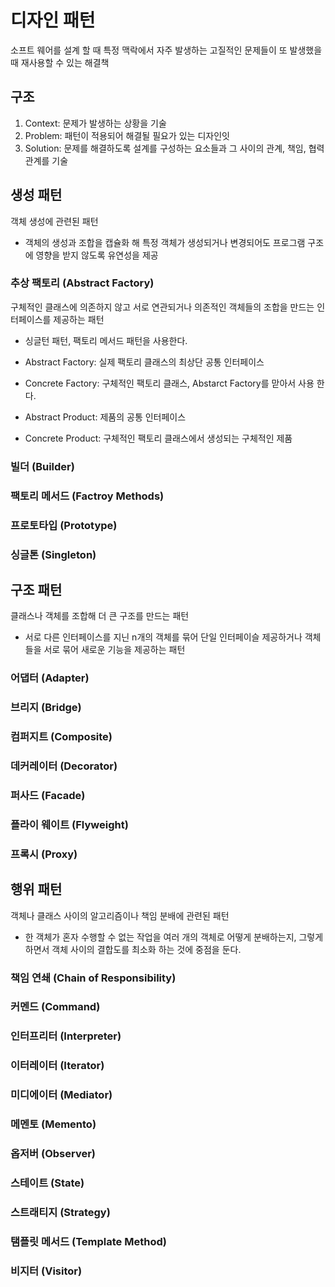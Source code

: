 # 디자인 패턴

소프트 웨어를 설계 할 때 특정 맥락에서 자주 발생하는 고질적인 문제들이 또 발생했을 때 재사용할 수 있는 해결책

## 구조

1. Context: 문제가 발생하는 상황을 기술
2. Problem: 패턴이 적용되어 해결될 필요가 있는 디자인잇
3. Solution: 문제를 해결하도록 설계를 구성하는 요소들과 그 사이의 관계, 책임, 협력 관계를 기술

## 생성 패턴

객체 생성에 관련된 패턴

- 객체의 생성과 조합을 캡슐화 해 특정 객체가 생성되거나 변경되어도 프로그램 구조에 영향을 받지 않도록 유연성을 제공

### 추상 팩토리 (Abstract Factory)

구체적인 클래스에 의존하지 않고 서로 연관되거나 의존적인 객체들의 조합을 만드는 인터페이스를 제공하는 패턴

- 싱글턴 패턴, 팩토리 메서드 패턴을 사용한다.

- Abstract Factory: 실제 팩토리 클래스의 최상단 공통 인터페이스
- Concrete Factory: 구체적인 팩토리 클래스, Abstarct Factory를 맏아서 사용 한다.
- Abstract Product: 제품의 공통 인터페이스
- Concrete Product: 구체적인 팩토리 클래스에서 생성되는 구체적인 제품

### 빌더 (Builder)

### 팩토리 메서드 (Factroy Methods)

### 프로토타입 (Prototype)

### 싱글톤 (Singleton)

## 구조 패턴

클래스나 객체를 조합해 더 큰 구조를 만드는 패턴

- 서로 다른 인터페이스를 지닌 n개의 객체를 묶어 단일 인터페이슬 제공하거나 객체들을 서로 묶어 새로운 기능을 제공하는 패턴

### 어댑터 (Adapter)

### 브리지 (Bridge)

### 컴퍼지트 (Composite)

### 데커레이터 (Decorator)

### 퍼사드 (Facade)

### 플라이 웨이트 (Flyweight)

### 프록시 (Proxy)

## 행위 패턴

객체나 클래스 사이의 알고리즘이나 책임 분배에 관련된 패턴

- 한 객체가 혼자 수행할 수 없는 작업을 여러 개의 객체로 어떻게 분배하는지, 그렇게 하면서 객체 사이의 결합도를 최소화 하는 것에 중점을 둔다.

### 책임 연쇄 (Chain of Responsibility)

### 커멘드 (Command)

### 인터프리터 (Interpreter)

### 이터레이터 (Iterator)

### 미디에이터 (Mediator)

### 메멘토 (Memento)

### 옵저버 (Observer)

### 스테이트 (State)

### 스트래티지 (Strategy)

### 탬플릿 메서드 (Template Method)

### 비지터 (Visitor)
